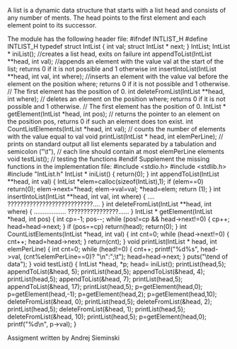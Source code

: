 A list is a dynamic data structure that starts with a list head and consists of any number of
ments. The head points to the first element and each element point to its successor.


The module has the following header file:
#ifndef INTLIST_H
#define INTLIST_H
typedef struct IntList {
 int val;
 struct IntList * next;
} IntList;
IntList * iniList();
//creates a list head, exits on failure
int appendToList(IntList **head, int val);
//appends an element with the value val at the start of the list; returns 0 if it is not possible and
1 otherwise
int insertIntoList(IntList **head, int val, int where);
//inserts an element with the value val before the element on the position where; returns 0 if it
is not possible and 1 otherwise.
// The first element has the position of 0.
int deleteFromList(IntList **head, int where);
// deletes an element on the position where; returns 0 if it is not possible and 1 otherwise.
// The first element has the position of 0.
IntList * getElement(IntList *head, int pos);
// returns the pointer to an element on the position pos, returns 0 if such an element does ton
exist.
int CountListElements(IntList *head, int val);
// counts the number of elements with the value equal to val
void printList(IntList * head, int elemPerLine);
// prints on standard output all list elements separated by a tabulation and semicolon ("\t"),
// each line should contain at most elemPerLine elements
void testList();
// testing the functions
#endif
Supplement the missing functions in the implementation file:
#include <stdio.h>
#include <stdlib.h>
#include "IntList.h"
IntList * iniList()
{
 return(0);
}
int appendToList(IntList **head, int val)
{
 IntList *elem=calloc(sizeof(IntList),1);
 if (elem==0)
 return(0);
 elem->next=*head;
 elem->val=val;
 *head=elem;
 return (1);
}
int insertIntoList(IntList **head, int val, int where)
{
 …. ???????????????????????????....
}
int deleteFromList(IntList **head, int where)
{
 ……………… ????????????????......
}
IntList * getElement(IntList *head, int pos)
{
 int cp=-1;
 pos--;
 while (pos!=cp && head->next!=0)
 {
 cp++;
 head=head->next;
 }
 if (pos==cp)
 return(head);
 return(0);
}
int CountListElements(IntList *head, int val)
{
 int cnt=0;
 while (head->next!=0)
 {
 cnt++;
 head=head->next;
 }
 return(cnt);
}
void printList(IntList * head, int elemPerLine)
{
 int cnt=0;
 while (head!=0)
 {
 cnt++;
 printf("%d%s", head->val, (cnt%elemPerLine==0)? "\n":";\t");
 head=head->next;
 }
 puts("\tend of data");
}
void testList()
{
 IntList *head, *p;
 head= iniList();
 printList(head,5);
 appendToList(&head, 5);
 printList(head,5);
 appendToList(&head, 4);
 printList(head,5);
 appendToList(&head, 7);
 printList(head,5);
 appendToList(&head, 17);
 printList(head,5);
 p=getElement(head,0);
 p=getElement(head,-1);
 p=getElement(head,2);
 p=getElement(head,10);
 deleteFromList(&head, 0);
 printList(head,5);
 deleteFromList(&head, 2);
 printList(head,5);
 deleteFromList(&head, 1);
 printList(head,5);
 deleteFromList(&head, 10);
 printList(head,5);
 p=getElement(head,0);
 printf("%d\n", p->val);
}

Assigment written by Andrej Sieminski
